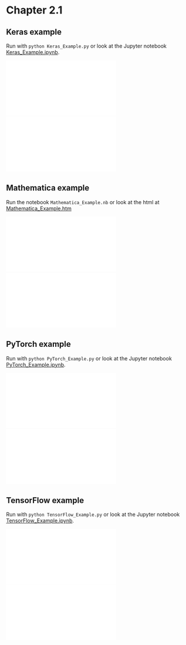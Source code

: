 # Chapter 2.1

## Keras example
Run with `python Keras_Example.py` or look at the Jupyter notebook [Keras_Example.ipynb](Keras_Example/Keras_Example.ipynb).

![Prediction Keras](Keras_Example/example_function.pdf "Predicted region of stability.")
![Loss Keras](Keras_Example/example_loss.pdf "Loss for function in Keras.")

## Mathematica example
Run the notebook `Mathematica_Example.nb` or look at the html at [Mathematica_Example.htm](Mathematica_Example/Mathematica_Example.htm)

![Prediction Mathematica](Mathematica_Example/example_function.pdf "Predicted region of stability.")
![Loss Mathematica](Mathematica_Example/example_loss.pdf "Loss for function in Keras.")

## PyTorch example
Run with `python PyTorch_Example.py` or look at the Jupyter notebook [PyTorch_Example.ipynb](PyTorch_Example/PyTorch_Example.ipynb).

![Prediction PyTorch](PyTorch_Example/example_function.pdf "Predicted region of stability.")
![Loss PyTorch](PyTorch_Example/example_loss.pdf "Loss for function in Keras.")

## TensorFlow example
Run with `python TensorFlow_Example.py` or look at the Jupyter notebook [TensorFlow_Example.ipynb](TensorFlow_Example/TensorFlow_Example.ipynb).

![Prediction Tensorflow](TensorFlow_Example/example_function.pdf "Predicted region of stability.")
![Loss Tensorflow](TensorFlow_Example/example_loss.pdf "Loss for function in Keras.")